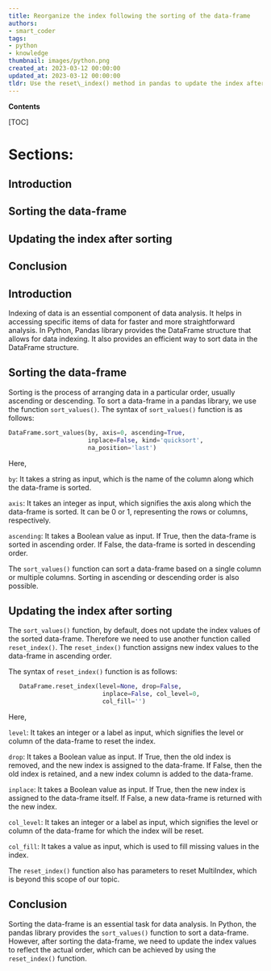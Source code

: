 ```yaml
---
title: Reorganize the index following the sorting of the data-frame
authors:
- smart_coder
tags:
- python
- knowledge
thumbnail: images/python.png
created_at: 2023-03-12 00:00:00
updated_at: 2023-03-12 00:00:00
tldr: Use the reset\_index() method in pandas to update the index after sorting a data-frame in Python.
---
```


**Contents**

[TOC]

# Sections:
## Introduction
## Sorting the data-frame
## Updating the index after sorting
## Conclusion


## Introduction
Indexing of data is an essential component of data analysis. It helps in accessing specific items of data for faster and more straightforward analysis. In Python, Pandas library provides the DataFrame structure that allows for data indexing. It also provides an efficient way to sort data in the DataFrame structure.


## Sorting the data-frame
Sorting is the process of arranging data in a particular order, usually ascending or descending. To sort a data-frame in a pandas library, we use the function `sort_values()`. The syntax of `sort_values()` function is as follows:
```python
DataFrame.sort_values(by, axis=0, ascending=True, 
                      inplace=False, kind='quicksort', 
                      na_position='last')
```
Here,

`by`: It takes a string as input, which is the name of the column along which the data-frame is sorted.

`axis`: It takes an integer as input, which signifies the axis along which the data-frame is sorted. It can be 0 or 1, representing the rows or columns, respectively.

`ascending`: It takes a Boolean value as input. If True, then the data-frame is sorted in ascending order. If False, the data-frame is sorted in descending order.

The `sort_values()` function can sort a data-frame based on a single column or multiple columns. Sorting in ascending or descending order is also possible. 


## Updating the index after sorting
The `sort_values()` function, by default, does not update the index values of the sorted data-frame. Therefore we need to use another function called `reset_index()`. The `reset_index()` function assigns new index values to the data-frame in ascending order. 

The syntax of `reset_index()` function is as follows:
```python
   DataFrame.reset_index(level=None, drop=False, 
                          inplace=False, col_level=0, 
                          col_fill='')
```
Here,

`level`: It takes an integer or a label as input, which signifies the level or column of the data-frame to reset the index. 

`drop`: It takes a Boolean value as input. If True, then the old index is removed, and the new index is assigned to the data-frame. If False, then the old index is retained, and a new index column is added to the data-frame.

`inplace`: It takes a Boolean value as input. If True, then the new index is assigned to the data-frame itself. If False, a new data-frame is returned with the new index.

`col_level`: It takes an integer or a label as input, which signifies the level or column of the data-frame for which the index will be reset.

`col_fill`: It takes a value as input, which is used to fill missing values in the index.

The `reset_index()` function also has parameters to reset MultiIndex, which is beyond this scope of our topic.


## Conclusion
Sorting the data-frame is an essential task for data analysis. In Python, the pandas library provides the `sort_values()` function to sort a data-frame. However, after sorting the data-frame, we need to update the index values to reflect the actual order, which can be achieved by using the `reset_index()` function.
